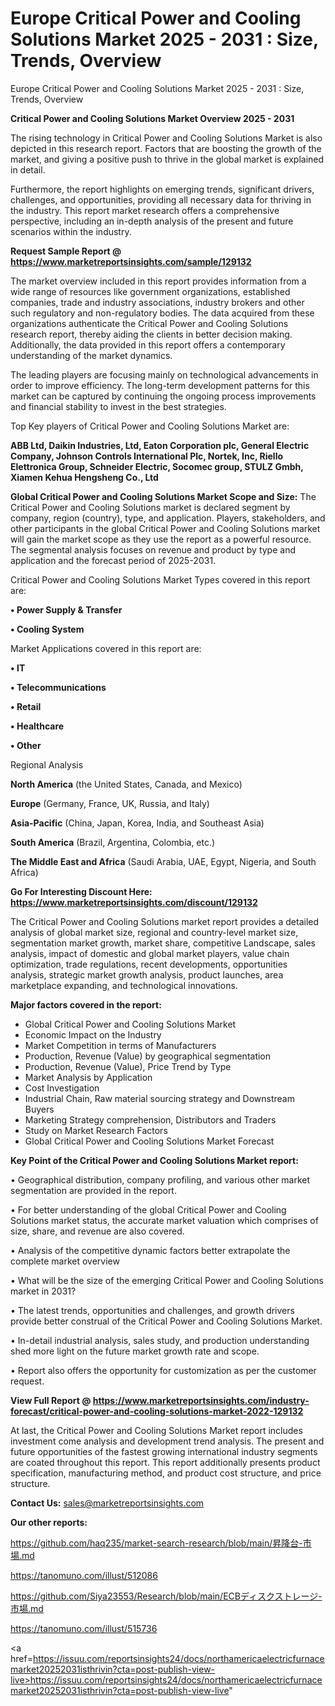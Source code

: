 # Europe Critical Power and Cooling Solutions Market 2025 - 2031 : Size, Trends, Overview
Europe Critical Power and Cooling Solutions Market 2025 - 2031 : Size, Trends, Overview

<Strong> Critical Power and Cooling Solutions Market Overview 2025 - 2031</strong>

The rising technology in Critical Power and Cooling Solutions Market is also depicted in this research report. Factors that are boosting the growth of the market, and giving a positive push to thrive in the global market is explained in detail.

Furthermore, the report highlights on emerging trends, significant drivers, challenges, and opportunities, providing all necessary data for thriving in the industry. This report market research offers a comprehensive perspective, including an in-depth analysis of the present and future scenarios within the industry.

<strong>Request Sample Report @ <a href=https://www.marketreportsinsights.com/sample/129132>https://www.marketreportsinsights.com/sample/129132</a></strong>

The market overview included in this report provides information from a wide range of resources like government organizations, established companies, trade and industry associations, industry brokers and other such regulatory and non-regulatory bodies. The data acquired from these organizations authenticate the Critical Power and Cooling Solutions research report, thereby aiding the clients in better decision making. Additionally, the data provided in this report offers a contemporary understanding of the market dynamics.

The leading players are focusing mainly on technological advancements in order to improve efficiency. The long-term development patterns for this market can be captured by continuing the ongoing process improvements and financial stability to invest in the best strategies.

Top Key players of Critical Power and Cooling Solutions Market are:

<strong>ABB Ltd, Daikin Industries, Ltd, Eaton Corporation plc, General Electric Company, Johnson Controls International Plc, Nortek, Inc, Riello Elettronica Group, Schneider Electric, Socomec group, STULZ Gmbh, Xiamen Kehua Hengsheng Co., Ltd</strong>

<strong><b>Global Critical Power and Cooling Solutions Market Scope and Size:</b></strong>
The Critical Power and Cooling Solutions market is declared segment by company, region (country), type, and application. Players, stakeholders, and other participants in the global Critical Power and Cooling Solutions market will gain the market scope as they use the report as a powerful resource. The segmental analysis focuses on revenue and product by type and application and the forecast period of 2025-2031.

Critical Power and Cooling Solutions Market Types covered in this report are:

<strong>• Power Supply & Transfer

• Cooling System</strong>

Market Applications covered in this report are:

<strong>• IT

• Telecommunications

• Retail

• Healthcare

• Other</strong> 

Regional Analysis

<strong>North America</strong> (the United States, Canada, and Mexico)

<strong>Europe</strong> (Germany, France, UK, Russia, and Italy)

<strong>Asia-Pacific</strong> (China, Japan, Korea, India, and Southeast Asia)

<strong>South America</strong> (Brazil, Argentina, Colombia, etc.)

<strong>The Middle East and Africa</strong> (Saudi Arabia, UAE, Egypt, Nigeria, and South Africa)

<strong>Go For Interesting Discount Here: <a href=https://www.marketreportsinsights.com/discount/129132>https://www.marketreportsinsights.com/discount/129132</a></strong>

The Critical Power and Cooling Solutions market report provides a detailed analysis of global market size, regional and country-level market size, segmentation market growth, market share, competitive Landscape, sales analysis, impact of domestic and global market players, value chain optimization, trade regulations, recent developments, opportunities analysis, strategic market growth analysis, product launches, area marketplace expanding, and technological innovations.

<strong><b>Major factors covered in the report:</b></strong>
<ul>
  <li>Global Critical Power and Cooling Solutions Market </li>
  <li>Economic Impact on the Industry</li>
  <li>Market Competition in terms of Manufacturers</li>
  <li>Production, Revenue (Value) by geographical segmentation</li>
  <li>Production, Revenue (Value), Price Trend by Type</li>
  <li>Market Analysis by Application</li>
  <li>Cost Investigation</li>
  <li>Industrial Chain, Raw material sourcing strategy and Downstream Buyers</li>
  <li>Marketing Strategy comprehension, Distributors and Traders</li>
  <li>Study on Market Research Factors</li>
  <li>Global Critical Power and Cooling Solutions Market Forecast</li>
</ul>

<strong><b>Key Point of the Critical Power and Cooling Solutions Market report:</b></strong>

• Geographical distribution, company profiling, and various other market segmentation are provided in the report.

• For better understanding of the global Critical Power and Cooling Solutions market status, the accurate market valuation which comprises of size, share, and revenue are also covered.

• Analysis of the competitive dynamic factors better extrapolate the complete market overview

• What will be the size of the emerging Critical Power and Cooling Solutions market in 2031?

• The latest trends, opportunities and challenges, and growth drivers provide better construal of the Critical Power and Cooling Solutions Market.

• In-detail industrial analysis, sales study, and production understanding shed more light on the future market growth rate and scope.

• Report also offers the opportunity for customization as per the customer request.

<strong><b>View Full Report @ <a href=https://www.marketreportsinsights.com/industry-forecast/critical-power-and-cooling-solutions-market-2022-129132>https://www.marketreportsinsights.com/industry-forecast/critical-power-and-cooling-solutions-market-2022-129132</a></b></strong>


At last, the Critical Power and Cooling Solutions Market report includes investment come analysis and development trend analysis. The present and future opportunities of the fastest growing international industry segments are coated throughout this report. This report additionally presents product specification, manufacturing method, and product cost structure, and price structure.

<strong>Contact Us:</strong>
sales@marketreportsinsights.com

<strong>Our other reports:</strong>

<a href=https://github.com/haq235/market-search-research/blob/main/昇降台-市場.md>https://github.com/haq235/market-search-research/blob/main/昇降台-市場.md</a>

<a href=https://tanomuno.com/illust/512086>https://tanomuno.com/illust/512086</a>

<a href=https://github.com/Siya23553/Research/blob/main/ECBディスクストレージ-市場.md>https://github.com/Siya23553/Research/blob/main/ECBディスクストレージ-市場.md</a>

<a href=https://tanomuno.com/illust/515736>https://tanomuno.com/illust/515736</a>

<a href=https://issuu.com/reportsinsights24/docs/northamericaelectricfurnacemarket20252031isthrivin?cta=post-publish-view-live>https://issuu.com/reportsinsights24/docs/northamericaelectricfurnacemarket20252031isthrivin?cta=post-publish-view-live</a>"
